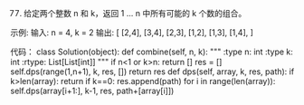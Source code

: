 



77. 给定两个整数 n 和 k，返回 1 ... n 中所有可能的 k 个数的组合。

示例:
输入: n = 4, k = 2
输出:
[
  [2,4],
  [3,4],
  [2,3],
  [1,2],
  [1,3],
  [1,4],
]

代码：
class Solution(object):
    def combine(self, n, k):
        """
        :type n: int
        :type k: int
        :rtype: List[List[int]]
        """
        if n<1 or k>n:
            return []
        res = []
        self.dps(range(1,n+1), k, res, [])
        return res
    def dps(self, array, k, res, path):
        if k>len(array):
            return 
        if k==0:
            res.append(path)
        for i in range(len(array)):
            self.dps(array[i+1:], k-1, res, path+[array[i]])
            
